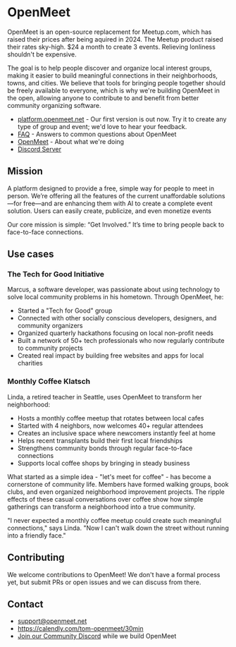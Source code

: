 # OpenMeet

OpenMeet is an open-source replacement for Meetup.com, which has raised their prices after being aquired in 2024. The Meetup product raised their rates sky-high. $24 a month to create 3 events. Relieving lonliness shouldn't be expensive.

 The goal is to help people discover and organize local interest groups, making it easier to build meaningful connections in their neighborhoods, towns, and cities. We believe that tools for bringing people together should be freely available to everyone, which is why we're building OpenMeet in the open, allowing anyone to contribute to and benefit from better community organizing software.

* [platform.openmeet.net](https://platform.openmeet.net) - Our first version is out now.  Try it to create any type of group and event; we'd love to hear your feedback.
* [FAQ](https://biz.openmeet.net/faq) - Answers to common questions about OpenMeet
* [OpenMeet](https://openmeet.net) - About what we're doing
* [Discord Server](https://discord.gg/eQcYADgnrc)

## Mission

A platform designed to provide a free, simple way for people to meet in person. We’re offering all the features of the current unaffordable solutions—for free—and are enhancing them with AI to create a complete event solution. Users can easily create, publicize, and even monetize events

Our core mission is simple: “Get Involved.” It’s time to bring people back to face-to-face connections.

## Use cases

### The Tech for Good Initiative

Marcus, a software developer, was passionate about using technology to solve local community problems in his hometown. Through OpenMeet, he:

- Started a "Tech for Good" group
- Connected with other socially conscious developers, designers, and community organizers
- Organized quarterly hackathons focusing on local non-profit needs
- Built a network of 50+ tech professionals who now regularly contribute to community projects
- Created real impact by building free websites and apps for local charities
  
### Monthly Coffee Klatsch

Linda, a retired teacher in Seattle, uses OpenMeet to transform her neighborhood:
- Hosts a monthly coffee meetup that rotates between local cafes
- Started with 4 neighbors, now welcomes 40+ regular attendees
- Creates an inclusive space where newcomers instantly feel at home
- Helps recent transplants build their first local friendships
- Strengthens community bonds through regular face-to-face connections
- Supports local coffee shops by bringing in steady business

What started as a simple idea - "let's meet for coffee" - has become a cornerstone of community life. Members have formed walking groups, book clubs, and even organized neighborhood improvement projects. The ripple effects of these casual conversations over coffee show how simple gatherings can transform a neighborhood into a true community.

"I never expected a monthly coffee meetup could create such meaningful connections," says Linda. "Now I can't walk down the street without running into a friendly face."

## Contributing

We welcome contributions to OpenMeet! We don't have a formal process yet, but submit PRs or open issues and we can discuss from there.

## Contact
* support@openmeet.net
* https://calendly.com/tom-openmeet/30min
* [Join our Community Discord](https://discord.gg/Q6cxwrub) while we build OpenMeet
